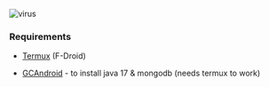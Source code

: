 ![virus](https://share.creavite.co/jF08ZNHwQsVQKEIF.gif)




### Requirements

* [Termux](https://f-droid.org/repo/com.termux_118.apk) (F-Droid)

* [GCAndroid](https://github.com/Score-Inc/GCAndroid) - to install java 17 & mongodb (needs termux to work)



